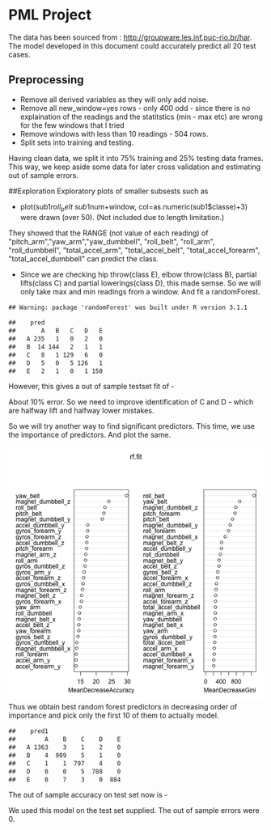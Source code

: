 PML Project
========================================================

The data has been sourced from : http://groupware.les.inf.puc-rio.br/har.
The model developed in this document could accurately predict all 20 test cases.

## Preprocessing
- Remove all derived variables as they will only add noise.
- Remove all new_window=yes rows - only 400 odd - since there is no explaination of the readings and the statitstics (min - max etc) are wrong for the few windows that I tried
- Remove windows with less than 10 readings - 504 rows.
- Split sets into training and testing.

Having clean data, we split it into 75% training and 25% testing data frames. This way, we keep aside some data for later cross validation and estimating out of sample errors.



##Exploration
Exploratory plots of smaller subsests such as
- plot(sub1$roll_belt~sub1$num+window, col=as.numeric(sub1$classe)+3)
were drawn (over 50). (Not included due to length limitation.)

They showed that the RANGE (not value of each reading) of "pitch_arm","yaw_arm","yaw_dumbbell", "roll_belt", "roll_arm", "roll_dumbbell", "total_accel_arm", "total_accel_belt", "total_accel_forearm", "total_accel_dumbbell" can predict the class.
- Since we are checking hip throw(class E), elbow throw(class B), partial lifts(class C) and partial lowerings(class D), this made semse. So we will only take max and min readings from a window. And fit a randomForest.


```
## Warning: package 'randomForest' was built under R version 3.1.1
```

```
##    pred
##       A   B   C   D   E
##   A 235   1   0   2   0
##   B  14 144   2   1   1
##   C   8   1 129   6   0
##   D   5   0   5 126   1
##   E   2   1   0   1 150
```
However, this gives a out of sample testset fit of - 

  About 10% error.
  So we need to improve identification of C and D - which are halfway lift and halfway lower mistakes.
  
  So we will try another way to find significant predictors. This time, we use the importance of predictors. And plot the same.
  
![plot of chunk unnamed-chunk-3](figure/unnamed-chunk-3.png) 
Thus we obtain best random forest predictors in decreasing order of importance and pick only the first 10 of them to actually model.

```
##    pred1
##        A    B    C    D    E
##   A 1363    3    1    2    0
##   B    4  909    5    1    0
##   C    1    1  797    4    0
##   D    0    0    5  788    0
##   E    0    7    3    0  884
```

The out of sample accuracy on test set now is -

 
We used this model on the test set supplied. The out of sample errors were 0.


